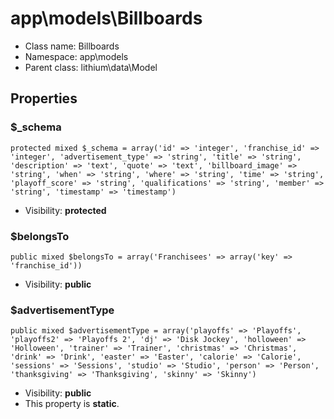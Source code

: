 app\models\Billboards
===============






* Class name: Billboards
* Namespace: app\models
* Parent class: lithium\data\Model





Properties
----------


### $_schema

    protected mixed $_schema = array('id' => 'integer', 'franchise_id' => 'integer', 'advertisement_type' => 'string', 'title' => 'string', 'description' => 'text', 'quote' => 'text', 'billboard_image' => 'string', 'when' => 'string', 'where' => 'string', 'time' => 'string', 'playoff_score' => 'string', 'qualifications' => 'string', 'member' => 'string', 'timestamp' => 'timestamp')





* Visibility: **protected**


### $belongsTo

    public mixed $belongsTo = array('Franchisees' => array('key' => 'franchise_id'))





* Visibility: **public**


### $advertisementType

    public mixed $advertisementType = array('playoffs' => 'Playoffs', 'playoffs2' => 'Playoffs 2', 'dj' => 'Disk Jockey', 'holloween' => 'Holloween', 'trainer' => 'Trainer', 'christmas' => 'Christmas', 'drink' => 'Drink', 'easter' => 'Easter', 'calorie' => 'Calorie', 'sessions' => 'Sessions', 'studio' => 'Studio', 'person' => 'Person', 'thanksgiving' => 'Thanksgiving', 'skinny' => 'Skinny')





* Visibility: **public**
* This property is **static**.



